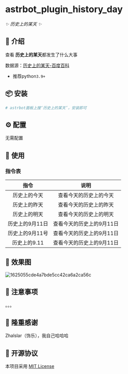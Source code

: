 

# astrbot_plugin_history_day

_✨ 历史上的某天 ✨_



## 📖 介绍

查看 **历史上的某天**都发生了什么大事

数据源：[历史上的某天-百度百科](https://baike.baidu.com/calendar/)


- 推荐python`3.9+`


## 📦 安装

```bash
# astrbot面板上搜‘历史上的某天’，安装即可

```

## ⚙️ 配置

无需配置


## 🎉 使用
### 指令表
|    指令     |       说明       |
|:---------:|:--------------:|
|  历史上的今天   |  查看今天的历史上的今天   |
|  历史上的昨天   |  查看今天的历史上的昨天   |
|  历史上的明天   |  查看今天的历史上的明天   |
| 历史上的9月11日 | 查看今天的历史上的9月11日 |
| 历史上的9月11号 | 查看今天的历史上的9月11日 |
| 历史上的9.11  | 查看今天的历史上的9月11日  |


## 📌 效果图

![1625055cde4a7bde5cc42ca6a2ca56c](https://github.com/user-attachments/assets/39389b65-e439-4a7f-abcf-e18c0ff551a0)


## 📌 注意事项
 。。。



## 🤝 隆重感谢
Zhalslar（饰乐），我自己哈哈哈


## 📜 开源协议
本项目采用 [MIT License](LICENSE)